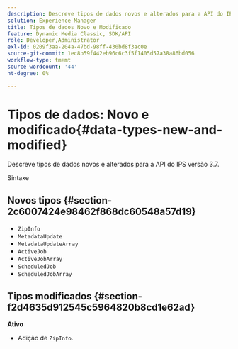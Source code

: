 ```yaml
---
description: Descreve tipos de dados novos e alterados para a API do IPS versão 3.7.
solution: Experience Manager
title: Tipos de dados Novo e Modificado
feature: Dynamic Media Classic, SDK/API
role: Developer,Administrator
exl-id: 0209f3aa-204a-47bd-98ff-430bd8f3ac0e
source-git-commit: 1ec8b59f442eb96c6c3f5f1405d57a38a86bd056
workflow-type: tm+mt
source-wordcount: '44'
ht-degree: 0%

---
```


# Tipos de dados: Novo e modificado{#data-types-new-and-modified}

Descreve tipos de dados novos e alterados para a API do IPS versão 3.7.

Sintaxe

## Novos tipos {#section-2c6007424e98462f868dc60548a57d19}

* `ZipInfo`
* `MetadataUpdate`
* `MetadataUpdateArray`
* `ActiveJob`
* `ActiveJobArray`
* `ScheduledJob`
* `ScheduledJobArray`

## Tipos modificados {#section-f2d4635d912545c5964820b8cd1e62ad}

**Ativo**

* Adição de `ZipInfo`.
